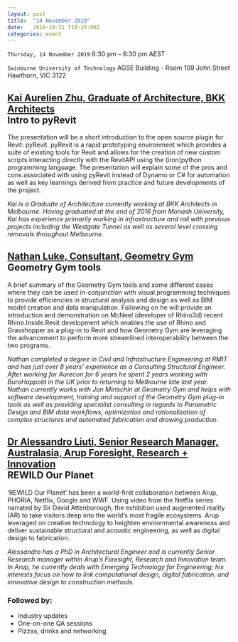 ```yaml
---
layout: post
title:  "14 November 2019"
date:   2019-10-31 T10:20:00Z
categories: event
---
```


`Thursday, 14 November 2019`
6:30 pm – 8:30 pm AEST

`Swinburne University of Technology`
AGSE Building - Room 109
John Street
Hawthorn, VIC 3122

## [Kai Aurelien Zhu, Graduate of Architecture, BKK Architects](https://kaiaurelienzhu.com/about) <br> Intro to pyRevit

The presentation will be a short introduction to the open source plugin for Revit: pyRevit. pyRevit is a rapid prototyping environment which provides a suite of existing tools for Revit and allows for the creation of new custom scripts interacting directly with the RevitAPI using the (iron)python programming language. The presentation will explain some of the pros and cons associated with using pyRevit instead of Dynamo or C# for automation as well as key learnings derived from practice and future developments of the project.

*Kai is a Graduate of Architecture currently working at BKK Architects in Melbourne. Having graduated at the end of 2016 from Monash University, Kai has experience primarily working in infrastructure and rail with previous projects including the Westgate Tunnel as well as several level crossing removals throughout Melbourne.*

## [Nathan Luke, Consultant, Geometry Gym](https://www.linkedin.com/in/nathan-luke) <br> Geometry Gym tools

A brief summary of the Geometry Gym tools and some different cases where they can be used in-conjunction with visual programming techniques to provide efficiencies in structural analysis and design as well as BIM model creation and data manipulation. Following on he will provide an introduction and demonstration on McNeel (developer of Rhino3d) recent Rhino.Inside.Revit development which enables the use of Rhino and Grasshopper as a plug-in to Revit and how Geometry Gym are leveraging the advancement to perform more streamlined interoperability between the two programs.

*Nathan completed a degree in Civil and Infrastructure Engineering at RMIT and has just over 8 years’ experience as a Consulting Structural Engineer. After working for Aurecon for 6 years he spent 2 years working with BuroHappold in the UK prior to returning to Melbourne late last year. Nathan currently works with Jon Mirtschin at Geometry Gym and helps with software development, training and support of the Geometry Gym plug-in tools as well as providing specialist consulting in regards to Parametric Design and BIM data workflows, optimization and rationalization of complex structures and automated fabrication and drawing production.*

## [Dr Alessandro Liuti, Senior Research Manager, Australasia, Arup Foresight, Research + Innovation](https://www.linkedin.com/in/alessandro-liuti) <br> REWILD Our Planet

‘REWILD Our Planet’ has been a world-first collaboration between Arup, PHORIA, Netflix, Google and WWF. Using video from the Netflix series narrated by Sir David Attenborough, the exhibition used augmented reality (AR) to take visitors deep into the world’s most fragile ecosystems. Arup leveraged on creative technology to heighten environmental awareness and deliver sustainable structural and acoustic engineering, as well as digital design to fabrication.

*Alessandro has a PhD in Architectural Engineer and is currently Senior Research manager within Arup’s Foresight, Research and Innovation team. In Arup, he currently deals with Emerging Technology for Engineering; his interests focus on how to link computational design, digital fabrication, and innovative design to construction methods.*

### Followed by:

- Industry updates
- One-on-one QA sessions
- Pizzas, drinks and networking